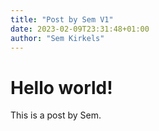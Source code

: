 ```yaml
---
title: "Post by Sem V1"
date: 2023-02-09T23:31:48+01:00
author: "Sem Kirkels"
---
```


# Hello world!

This is a post by Sem.
